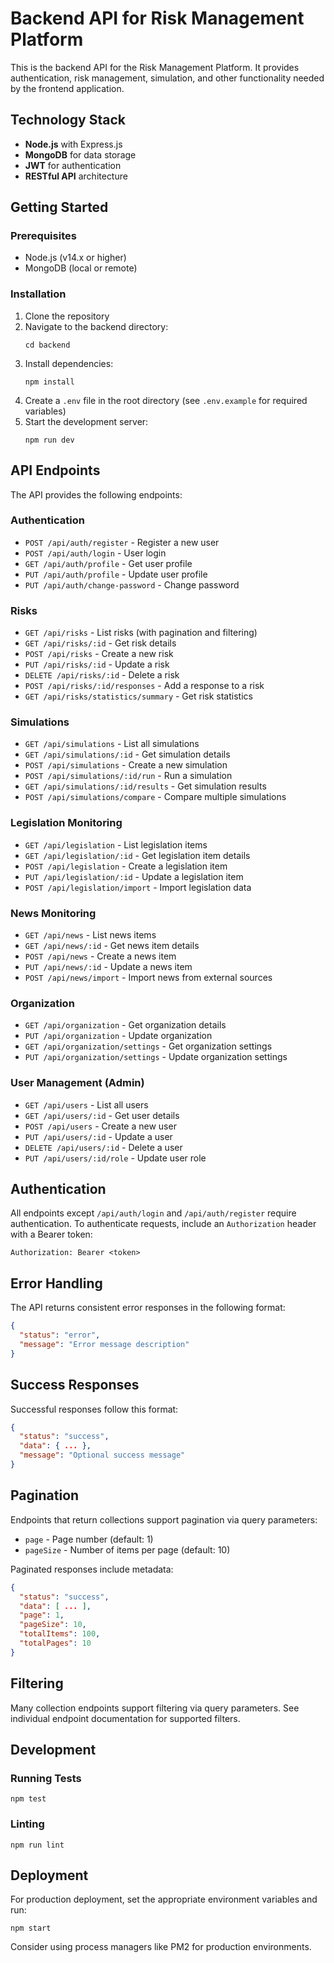 
# Backend API for Risk Management Platform

This is the backend API for the Risk Management Platform. It provides authentication, risk management, simulation, and other functionality needed by the frontend application.

## Technology Stack

- **Node.js** with Express.js
- **MongoDB** for data storage
- **JWT** for authentication
- **RESTful API** architecture

## Getting Started

### Prerequisites

- Node.js (v14.x or higher)
- MongoDB (local or remote)

### Installation

1. Clone the repository
2. Navigate to the backend directory:
   ```
   cd backend
   ```
3. Install dependencies:
   ```
   npm install
   ```
4. Create a `.env` file in the root directory (see `.env.example` for required variables)
5. Start the development server:
   ```
   npm run dev
   ```

## API Endpoints

The API provides the following endpoints:

### Authentication

- `POST /api/auth/register` - Register a new user
- `POST /api/auth/login` - User login
- `GET /api/auth/profile` - Get user profile
- `PUT /api/auth/profile` - Update user profile
- `PUT /api/auth/change-password` - Change password

### Risks

- `GET /api/risks` - List risks (with pagination and filtering)
- `GET /api/risks/:id` - Get risk details
- `POST /api/risks` - Create a new risk
- `PUT /api/risks/:id` - Update a risk
- `DELETE /api/risks/:id` - Delete a risk
- `POST /api/risks/:id/responses` - Add a response to a risk
- `GET /api/risks/statistics/summary` - Get risk statistics

### Simulations

- `GET /api/simulations` - List all simulations
- `GET /api/simulations/:id` - Get simulation details
- `POST /api/simulations` - Create a new simulation
- `POST /api/simulations/:id/run` - Run a simulation
- `GET /api/simulations/:id/results` - Get simulation results
- `POST /api/simulations/compare` - Compare multiple simulations

### Legislation Monitoring

- `GET /api/legislation` - List legislation items
- `GET /api/legislation/:id` - Get legislation item details
- `POST /api/legislation` - Create a legislation item
- `PUT /api/legislation/:id` - Update a legislation item
- `POST /api/legislation/import` - Import legislation data

### News Monitoring

- `GET /api/news` - List news items
- `GET /api/news/:id` - Get news item details
- `POST /api/news` - Create a news item
- `PUT /api/news/:id` - Update a news item
- `POST /api/news/import` - Import news from external sources

### Organization

- `GET /api/organization` - Get organization details
- `PUT /api/organization` - Update organization
- `GET /api/organization/settings` - Get organization settings
- `PUT /api/organization/settings` - Update organization settings

### User Management (Admin)

- `GET /api/users` - List all users
- `GET /api/users/:id` - Get user details
- `POST /api/users` - Create a new user
- `PUT /api/users/:id` - Update a user
- `DELETE /api/users/:id` - Delete a user
- `PUT /api/users/:id/role` - Update user role

## Authentication

All endpoints except `/api/auth/login` and `/api/auth/register` require authentication. To authenticate requests, include an `Authorization` header with a Bearer token:

```
Authorization: Bearer <token>
```

## Error Handling

The API returns consistent error responses in the following format:

```json
{
  "status": "error",
  "message": "Error message description"
}
```

## Success Responses

Successful responses follow this format:

```json
{
  "status": "success",
  "data": { ... },
  "message": "Optional success message"
}
```

## Pagination

Endpoints that return collections support pagination via query parameters:

- `page` - Page number (default: 1)
- `pageSize` - Number of items per page (default: 10)

Paginated responses include metadata:

```json
{
  "status": "success",
  "data": [ ... ],
  "page": 1,
  "pageSize": 10,
  "totalItems": 100,
  "totalPages": 10
}
```

## Filtering

Many collection endpoints support filtering via query parameters. See individual endpoint documentation for supported filters.

## Development

### Running Tests

```
npm test
```

### Linting

```
npm run lint
```

## Deployment

For production deployment, set the appropriate environment variables and run:

```
npm start
```

Consider using process managers like PM2 for production environments.
